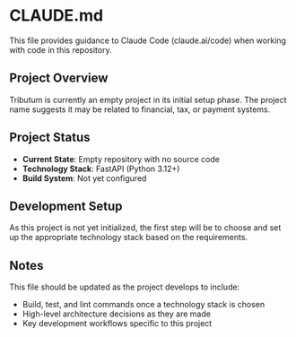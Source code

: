# CLAUDE.md

This file provides guidance to Claude Code (claude.ai/code) when working with code in this repository.

## Project Overview

Tributum is currently an empty project in its initial setup phase. The project name suggests it may be related to financial, tax, or payment systems.

## Project Status

- **Current State**: Empty repository with no source code
- **Technology Stack**: FastAPI (Python 3.12+)
- **Build System**: Not yet configured

## Development Setup

As this project is not yet initialized, the first step will be to choose and set up the appropriate technology stack based on the requirements.

## Notes

This file should be updated as the project develops to include:
- Build, test, and lint commands once a technology stack is chosen
- High-level architecture decisions as they are made
- Key development workflows specific to this project
